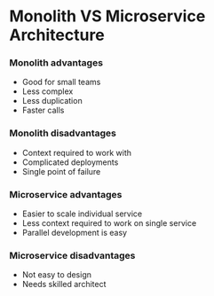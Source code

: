 # Monolith VS Microservice Architecture

### Monolith advantages
- Good for small teams
- Less complex
- Less duplication
- Faster calls

### Monolith disadvantages
- Context required to work with
- Complicated deployments
- Single point of failure

### Microservice advantages
- Easier to scale individual service
- Less context required to work on single service
- Parallel development is easy

### Microservice disadvantages
- Not easy to design
- Needs skilled architect